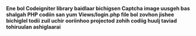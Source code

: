 **Ene bol Codeigniter library baidlaar bichigsen Captcha image uusgeh bas shalgah PHP codiin san yum**
**Views/login.php file bol zovhon jishee bichiglel todii zuil uchir ooriinhoo projectod zohih codiig huulj taviad tohiruulan ashiglaarai**